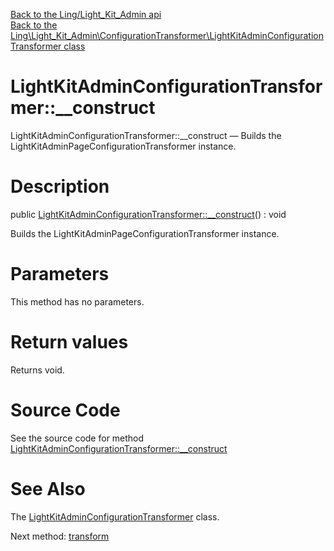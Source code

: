 [Back to the Ling/Light_Kit_Admin api](https://github.com/lingtalfi/Light_Kit_Admin/blob/master/doc/api/Ling/Light_Kit_Admin.md)<br>
[Back to the Ling\Light_Kit_Admin\ConfigurationTransformer\LightKitAdminConfigurationTransformer class](https://github.com/lingtalfi/Light_Kit_Admin/blob/master/doc/api/Ling/Light_Kit_Admin/ConfigurationTransformer/LightKitAdminConfigurationTransformer.md)


LightKitAdminConfigurationTransformer::__construct
================



LightKitAdminConfigurationTransformer::__construct — Builds the LightKitAdminPageConfigurationTransformer instance.




Description
================


public [LightKitAdminConfigurationTransformer::__construct](https://github.com/lingtalfi/Light_Kit_Admin/blob/master/doc/api/Ling/Light_Kit_Admin/ConfigurationTransformer/LightKitAdminConfigurationTransformer/__construct.md)() : void




Builds the LightKitAdminPageConfigurationTransformer instance.




Parameters
================

This method has no parameters.


Return values
================

Returns void.








Source Code
===========
See the source code for method [LightKitAdminConfigurationTransformer::__construct](https://github.com/lingtalfi/Light_Kit_Admin/blob/master/ConfigurationTransformer/LightKitAdminConfigurationTransformer.php#L29-L32)


See Also
================

The [LightKitAdminConfigurationTransformer](https://github.com/lingtalfi/Light_Kit_Admin/blob/master/doc/api/Ling/Light_Kit_Admin/ConfigurationTransformer/LightKitAdminConfigurationTransformer.md) class.

Next method: [transform](https://github.com/lingtalfi/Light_Kit_Admin/blob/master/doc/api/Ling/Light_Kit_Admin/ConfigurationTransformer/LightKitAdminConfigurationTransformer/transform.md)<br>

